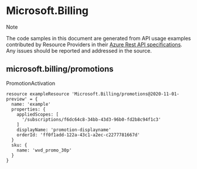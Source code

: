 # Microsoft.Billing
  
> [!NOTE]
> The code samples in this document are generated from API usage examples contributed by Resource Providers in their [Azure Rest API specifications](https://github.com/Azure/azure-rest-api-specs). Any issues should be reported and addressed in the source.


## microsoft.billing/promotions

PromotionActivation
```bicep
resource exampleResource 'Microsoft.Billing/promotions@2020-11-01-preview' = {
  name: 'example'
  properties: {
    appliedScopes: [
      '/subscriptions/f6dc64c8-34bb-43d3-96b0-fd2b8c94f1c3'
    ]
    displayName: 'promotion-displayname'
    orderId: 'ff0f1add-122a-43c1-a2ec-c2277781667d'
  }
  sku: {
    name: 'wvd_promo_30p'
  }
}
```
